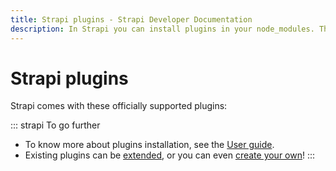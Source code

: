 ```yaml
---
title: Strapi plugins - Strapi Developer Documentation
description: In Strapi you can install plugins in your node_modules. This allows for easy updates and respect best practices.
---
```


# Strapi plugins

Strapi comes with these officially supported plugins:

<PluginsLinks>
</PluginsLinks>

::: strapi To go further
* To know more about plugins installation, see the [User guide](/user-docs/latest/plugins/introduction-to-plugins.md).
* Existing plugins can be [extended](/developer-docs/latest/development/plugins-extension.md), or you can even [create your own](/developer-docs/latest/development/local-plugins-customization.md)!
:::
